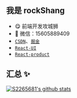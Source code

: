 ## 我是 rockShang

- 😋 前端开发攻城狮
- 💬 微信：15605889409
- [`CSDN`](https://blog.csdn.net/weixin_44160385)、[`掘金`](https://juejin.cn/user/2277843825341527/posts)
- [`React-UI`]()
- [`React-product`](https://s2265681.github.io/rockui-pro/build/#/)

## 汇总 ✨

[![S2265681's github stats](https://github-readme-stats.vercel.app/api?username=S2265681&show_icons=true&theme=dark)](https://github.com/anuraghazra/github-readme-stats)
